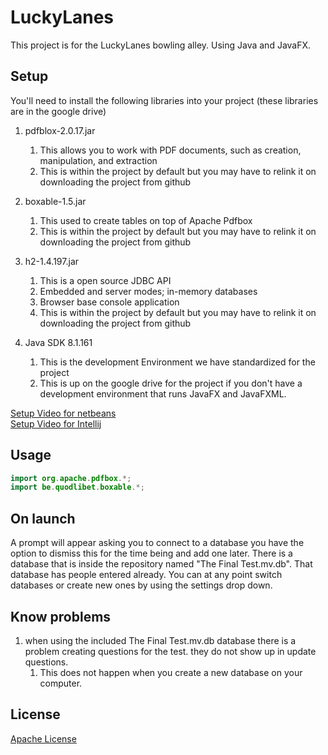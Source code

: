 # LuckyLanes
This project is for the LuckyLanes bowling alley. Using Java and JavaFX. 

## Setup
You'll need to install the following libraries into your project (these libraries are in the google drive)
   1. pdfblox-2.0.17.jar
        1. This allows you to work with PDF documents, such as creation, manipulation, and extraction
        2. This is within the project by default but you may have to relink it on downloading the project from github
        
   2. boxable-1.5.jar
        1. This used to create tables on top of Apache Pdfbox
        2. This is within the project by default but you may have to relink it on downloading the project from github
    
   3. h2-1.4.197.jar
        1. This is a open source JDBC API
        2. Embedded and server modes; in-memory databases
        3. Browser base console application
        4. This is within the project by default but you may have to relink it on downloading the project from github
        
   4. Java SDK 8.1.161 
        1. This is the development Environment we have standardized for the project
        2. This is up on the google drive for the project if you don't have a development environment that runs JavaFX and JavaFXML.
 
[Setup Video for netbeans](https://www.youtube.com/watch?v=RXoIOWlP0dY)<br>
[Setup Video for Intellij](https://youtu.be/BkzNg47k8DQ)
        
## Usage
 ```java
import org.apache.pdfbox.*;
import be.quodlibet.boxable.*;
```

## On launch
A prompt will appear asking you to connect to a database you have the option to dismiss this for the time being and add 
one later. There is a database that is inside the repository named "The Final Test.mv.db". That database has people 
entered already. You can at any point switch databases or create new ones by using the settings drop down.



## Know problems 
1. when using the included The Final Test.mv.db database there is a problem creating questions for the test. they do not
show up in update questions.
    1. This does not happen when you create a new database on your computer.




## License
[Apache License](http://www.apache.org/licenses/)
